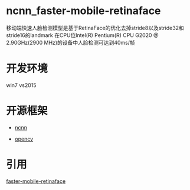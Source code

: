 # ncnn_faster-mobile-retinaface

移动端快速人脸检测模型是基于RetinaFace的优化去掉stride8以及stride32和stride16的landmark
在CPU位Intel(R) Pentium(R) CPU G2020 @ 2.90GHz(2900 MHz)的设备中人脸检测可达到40ms/帧

# 开发环境

win7
vs2015


# 开源框架

+ [ncnn](https://github.com/Tencent/ncnn)

+ [opencv](https://github.com/opencv/opencv)

# 引用

[faster-mobile-retinaface](https://github.com/1996scarlet/faster-mobile-retinaface)
